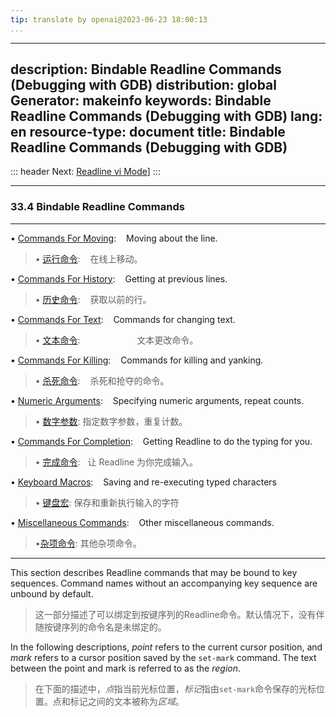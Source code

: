 ```yaml
---
tip: translate by openai@2023-06-23 18:00:13
...
```

---
description: Bindable Readline Commands (Debugging with GDB)
distribution: global
Generator: makeinfo
keywords: Bindable Readline Commands (Debugging with GDB)
lang: en
resource-type: document
title: Bindable Readline Commands (Debugging with GDB)
---
::: header
Next: [Readline vi Mode](Readline-vi-Mode.html#Readline-vi-Mode)]
:::

---

### 33.4 Bindable Readline Commands

---


• [Commands For Moving](Commands-For-Moving.html#Commands-For-Moving):                    Moving about the line.

> • [运行命令](Commands-For-Moving.html#Commands-For-Moving):                    在线上移动。

• [Commands For History](Commands-For-History.html#Commands-For-History):                 Getting at previous lines.

> • [历史命令](Commands-For-History.html#Commands-For-History):                 获取以前的行。

• [Commands For Text](Commands-For-Text.html#Commands-For-Text):                          Commands for changing text.

> • [文本命令](Commands-For-Text.html#Commands-For-Text):                        文本更改命令。

• [Commands For Killing](Commands-For-Killing.html#Commands-For-Killing):                 Commands for killing and yanking.

> • [杀死命令](Commands-For-Killing.html#Commands-For-Killing):                 杀死和抢夺的命令。

• [Numeric Arguments](Numeric-Arguments.html#Numeric-Arguments):                          Specifying numeric arguments, repeat counts.

> • [数字参数](Numeric-Arguments.html#Numeric-Arguments): 指定数字参数，重复计数。

• [Commands For Completion](Commands-For-Completion.html#Commands-For-Completion):        Getting Readline to do the typing for you.

> • [完成命令](Commands-For-Completion.html#Commands-For-Completion):   让 Readline 为你完成输入。

• [Keyboard Macros](Keyboard-Macros.html#Keyboard-Macros):                                Saving and re-executing typed characters

> • [键盘宏](Keyboard-Macros.html#Keyboard-Macros): 保存和重新执行输入的字符

• [Miscellaneous Commands](Miscellaneous-Commands.html#Miscellaneous-Commands):           Other miscellaneous commands.

> •[杂项命令](Miscellaneous-Commands.html#Miscellaneous-Commands): 其他杂项命令。

---


This section describes Readline commands that may be bound to key sequences. Command names without an accompanying key sequence are unbound by default.

> 这一部分描述了可以绑定到按键序列的Readline命令。默认情况下，没有伴随按键序列的命令名是未绑定的。


In the following descriptions, *point* refers to the current cursor position, and *mark* refers to a cursor position saved by the `set-mark` command. The text between the point and mark is referred to as the *region*.

> 在下面的描述中，*点*指当前光标位置，*标记*指由`set-mark`命令保存的光标位置。点和标记之间的文本被称为*区域*。
